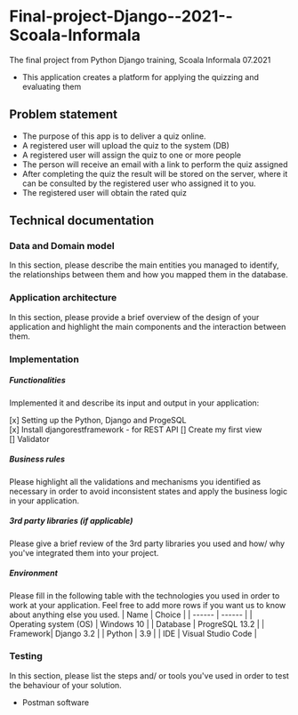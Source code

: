 # Final-project-Django--2021--Scoala-Informala
The  final project from Python Django training, Scoala Informala  07.2021
- This application creates a platform for applying the quizzing and evaluating them

## Problem statement
* The purpose of this app is to deliver a quiz online.
* A registered user will upload the quiz to the system (DB)
* A registered user will assign the quiz to one or more people 
* The person will receive an email with a link to perform the quiz assigned
* After completing the quiz the result will be stored on the server, where it can be consulted by the registered user who assigned it to you.
* The registered user will obtain the rated quiz

## Technical documentation
### Data and Domain model
In this section, please describe the main entities you managed to identify, the relationships between them and how you mapped them in the database.

### Application architecture
In this section, please provide a brief overview of the design of your application and highlight the main components and the interaction between them.

###  Implementation
##### Functionalities
Implemented it and describe its input and output in your application:

[x] Setting up the Python, Django and ProgeSQL  \
[x] Install djangorestframework -  for REST API
[] Create my first view  \
[] Validator


##### Business rules
Please highlight all the validations and mechanisms you identified as necessary in order to avoid inconsistent states and apply the business logic in your application.


##### 3rd party libraries (if applicable)
Please give a brief review of the 3rd party libraries you used and how/ why you've integrated them into your project.


##### Environment
Please fill in the following table with the technologies you used in order to work at your application. Feel free to add more rows if you want us to know about anything else you used.
| Name | Choice |
| ------ | ------ |
| Operating system (OS) | Windows 10 |
| Database  | ProgreSQL 13.2 |
| Framework| Django 3.2 |
| Python | 3.9 |
| IDE | Visual Studio Code |

### Testing
In this section, please list the steps and/ or tools you've used in order to test the behaviour of your solution.
 - Postman software



